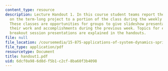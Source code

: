 ```yaml
---
content_type: resource
description: Lecture Handout 1. In this course student teams report their progress
  on the term-long project to a portion of the class during the weekly "breakout sessions".
  These classes are opportunities for groups to give slideshow presentations explaining
  their work and accomplishments during the previous week. Topics for each of the
  breakout session presentations are explained in the handouts.
file: null
file_location: /coursemedia/15-875-applications-of-system-dynamics-spring-2004/6dcf0a986d8df5b1c2cf8ba60f3b4098_handout1.pdf
file_type: application/pdf
resourcetype: Document
title: handout1.pdf
uid: 6dcf0a98-6d8d-f5b1-c2cf-8ba60f3b4098
---
```

